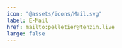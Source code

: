 ```yaml
---
icon: "@assets/icons/Mail.svg"
label: E-Mail
href: mailto:pelletier@tenzin.live
large: false
---
```


